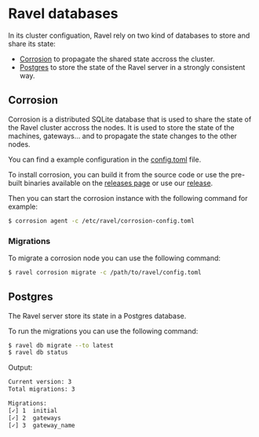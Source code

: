 # Ravel databases

In its cluster configuation, Ravel rely on two kind of databases to store and share its state:
- [Corrosion](https://github.com/superfly/corrosion) to propagate the shared state accross the cluster.
- [Postgres](https://www.postgresql.org/) to store the state of the Ravel server in a strongly consistent way.

##  Corrosion

Corrosion is a distributed SQLite database that is used to share the state of the Ravel cluster accross the nodes. It is used to store the state of the machines, gateways... and to propagate the state changes to the other nodes.

You can find a example configuration in the [config.toml](../examples/corrosion-config.toml) file.

To install corrosion, you can build it from the source code or use the pre-built binaries available on the [releases page](https://github.com/superfly/corrosion) or use our [release](https://github.com/valyentdev/corrosion/releases/tag/2024-10-21).

Then you can start the corrosion instance with the following command for example:

```bash
$ corrosion agent -c /etc/ravel/corrosion-config.toml
```

### Migrations

To migrate a corrosion node you can use the following command:

```bash
$ ravel corrosion migrate -c /path/to/ravel/config.toml
```

## Postgres

The Ravel server store its state in a Postgres database.

To run the migrations you can use the following command:

```bash
$ ravel db migrate --to latest
$ ravel db status
```

Output:
```bash
Current version: 3
Total migrations: 3

Migrations:
[✓] 1  initial
[✓] 2  gateways
[✓] 3  gateway_name
```